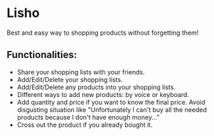 # Lisho

Best and easy way to shopping products without forgetting them!

## Functionalities:

* Share your shopping lists with your friends.
* Add/Edit/Delete your shopping lists.
* Add/Edit/Delete any products into your shopping lists.
* Different ways to add new products: by voice or keyboard.
* Add quantity and price if you want to know the final price. Avoid disgusting situation like "Unfortunately I can't buy all the needed products because I don't have enough money..."
* Cross out the product if you already bought it.